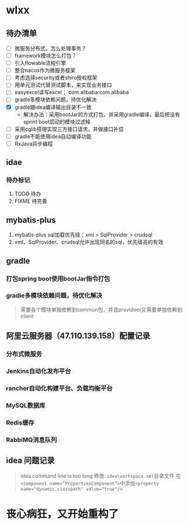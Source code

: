 # wlxx

## 待办清单
- [ ] 微服务分布式，怎么处理事务？
- [ ] framework模块怎么打包？
- [ ] 引入flowable流程引擎
- [ ] 整合nacos作为微服务框架
- [ ] 考虑选择security或者shiro授权框架
- [ ] 用单元测试代替测试脚本，来实现业务接口
- [ ] easyexcel读写excel：`com.alibaba:com.alibaba
- [ ] gradle多模块依赖问题，待优化解决
- [x] gradle跟idea编译输出目录不一致
  - 解决办法：采用bootJar的方式打包，并采用gradle编译，最后把没有sprint boot启动的模块过滤掉
- [ ] 采用cglib搭理实现三方接口请求，并做接口补偿
- [ ] gradle不能使用idea自动编译功能
- [ ] RxJava异步编程

## idae
### 待办标记
1. TODO 待办
2. FIXME 待完善

## mybatis-plus
1. mybatis-plus sql加载优先级：xml > SqlProvider > crudsql
2. xml、SqlProvider、crudsql允许出现同名的sql，优先级高的有效

## gradle
### 打包spring boot使用bootJar指令打包
### gradle多模块依赖问题，待优化解决
> 需要各个模块单独依赖到common包，并且provideer又需要单独依赖到client

## 阿里云服务器（47.110.139.158）配置记录
### 分布式微服务
### Jenkins自动化发布平台
### rancher自动化构建平台、负载均衡平台
### MySQL数据库
### Redis缓存
### RabbiMQ消息队列

## idea 问题记录
> idea command line is too long
> 修改`.idea\workspace.xml`目录文件
> 在`<component name=“PropertiesComponent”>`中添加`<property name="dynamic.classpath" value="true"/>`


# 丧心病狂，又开始重构了